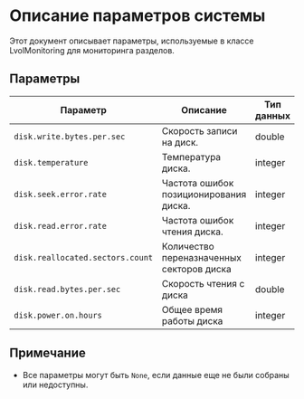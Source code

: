 # Описание параметров системы

Этот документ описывает параметры, используемые в классе LvolMonitoring для мониторинга разделов.

## Параметры

| Параметр                         | Описание                                  | Тип данных | Величина   |
|----------------------------------|-------------------------------------------|------------|------------|
| `disk.write.bytes.per.sec`       | Скорость записи на диск.                  | double     | байт/сек   |
| `disk.temperature`               | Температура диска.                        | integer    | C          |
| `disk.seek.error.rate`           | Частота ошибок позиционирования диска.    | integer    | ошибок/сек |
| `disk.read.error.rate`           | Частота ошибок чтения диска.              | integer    | ошибок/сек |
| `disk.reallocated.sectors.count` | Количество переназначенных секторов диска | integer    | none       |
| `disk.read.bytes.per.sec`        | Скорость чтения с диска                   | double     | байт/сек   |
| `disk.power.on.hours`            | Общее время работы диска                  | integer    | ч          |

## Примечание

- Все параметры могут быть `None`, если данные еще не были собраны или недоступны.